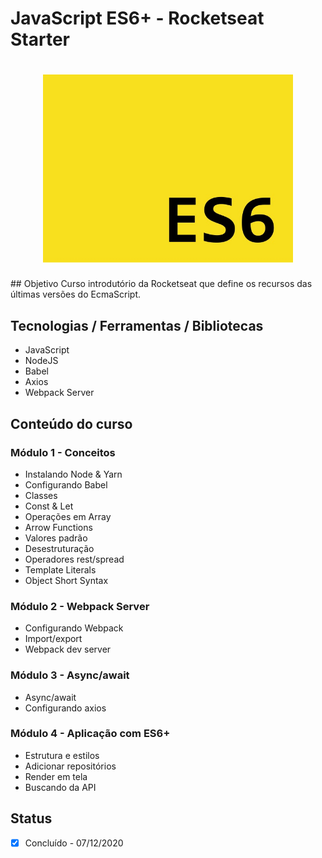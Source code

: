 # JavaScript ES6+ - Rocketseat Starter 
<h1 align="center">
  <img alt="es6" title="es6" src="./app.png" width="400px"/>
</h1>
## Objetivo
Curso introdutório da Rocketseat que define os recursos das últimas versões do EcmaScript. 

## Tecnologias / Ferramentas / Bibliotecas
- JavaScript
- NodeJS
- Babel
- Axios
- Webpack Server

## Conteúdo do curso
### Módulo 1 - Conceitos
- Instalando Node & Yarn
- Configurando Babel
- Classes
- Const & Let
- Operações em Array
- Arrow Functions
- Valores padrão
- Desestruturação
- Operadores rest/spread
- Template Literals
- Object Short Syntax

### Módulo 2 - Webpack Server
- Configurando Webpack
- Import/export
- Webpack dev server

### Módulo 3 - Async/await
- Async/await
- Configurando axios

### Módulo 4 - Aplicação com ES6+
- Estrutura e estilos
- Adicionar repositórios
- Render em tela
- Buscando da API

## Status
- [x] Concluído - 07/12/2020
